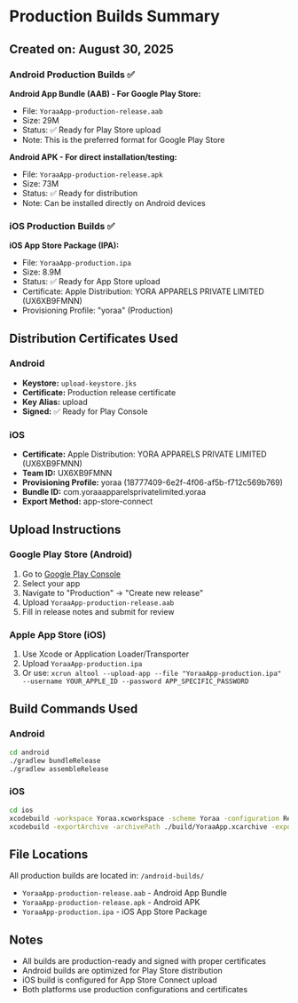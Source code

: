 # Production Builds Summary

## Created on: August 30, 2025

### Android Production Builds ✅

**Android App Bundle (AAB) - For Google Play Store:**
- File: `YoraaApp-production-release.aab`
- Size: 29M
- Status: ✅ Ready for Play Store upload
- Note: This is the preferred format for Google Play Store

**Android APK - For direct installation/testing:**
- File: `YoraaApp-production-release.apk` 
- Size: 73M
- Status: ✅ Ready for distribution
- Note: Can be installed directly on Android devices

### iOS Production Builds ✅

**iOS App Store Package (IPA):**
- File: `YoraaApp-production.ipa`
- Size: 8.9M 
- Status: ✅ Ready for App Store upload
- Certificate: Apple Distribution: YORA APPARELS PRIVATE LIMITED (UX6XB9FMNN)
- Provisioning Profile: "yoraa" (Production)

## Distribution Certificates Used

### Android
- **Keystore:** `upload-keystore.jks`
- **Certificate:** Production release certificate
- **Key Alias:** upload
- **Signed:** ✅ Ready for Play Console

### iOS  
- **Certificate:** Apple Distribution: YORA APPARELS PRIVATE LIMITED (UX6XB9FMNN)
- **Team ID:** UX6XB9FMNN
- **Provisioning Profile:** yoraa (18777409-6e2f-4f06-af5b-f712c569b769)
- **Bundle ID:** com.yoraaapparelsprivatelimited.yoraa
- **Export Method:** app-store-connect

## Upload Instructions

### Google Play Store (Android)
1. Go to [Google Play Console](https://play.google.com/console)
2. Select your app
3. Navigate to "Production" → "Create new release"
4. Upload `YoraaApp-production-release.aab`
5. Fill in release notes and submit for review

### Apple App Store (iOS)
1. Use Xcode or Application Loader/Transporter
2. Upload `YoraaApp-production.ipa`
3. Or use: `xcrun altool --upload-app --file "YoraaApp-production.ipa" --username YOUR_APPLE_ID --password APP_SPECIFIC_PASSWORD`

## Build Commands Used

### Android
```bash
cd android
./gradlew bundleRelease
./gradlew assembleRelease
```

### iOS
```bash
cd ios
xcodebuild -workspace Yoraa.xcworkspace -scheme Yoraa -configuration Release -archivePath ./build/YoraaApp.xcarchive archive
xcodebuild -exportArchive -archivePath ./build/YoraaApp.xcarchive -exportPath ./build/export-appstore -exportOptionsPlist ./exportOptions-appstore.plist
```

## File Locations
All production builds are located in: `/android-builds/`

- `YoraaApp-production-release.aab` - Android App Bundle
- `YoraaApp-production-release.apk` - Android APK
- `YoraaApp-production.ipa` - iOS App Store Package

## Notes
- All builds are production-ready and signed with proper certificates
- Android builds are optimized for Play Store distribution
- iOS build is configured for App Store Connect upload
- Both platforms use production configurations and certificates
